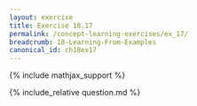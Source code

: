 ```yaml
---
layout: exercise
title: Exercise 18.17
permalink: /concept-learning-exercises/ex_17/
breadcrumb: 18-Learning-From-Examples
canonical_id: ch18ex17
---
```


{% include mathjax_support %}
<div id="hiddden">{% include_relative question.md %}</div>